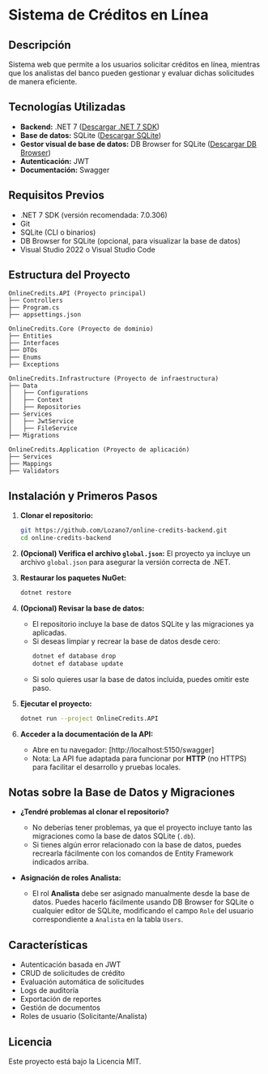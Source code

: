 # Sistema de Créditos en Línea

## Descripción
Sistema web que permite a los usuarios solicitar créditos en línea, mientras que los analistas del banco pueden gestionar y evaluar dichas solicitudes de manera eficiente.

## Tecnologías Utilizadas
- **Backend:** .NET 7 ([Descargar .NET 7 SDK](https://dotnet.microsoft.com/en-us/download/dotnet/7.0))
- **Base de datos:** SQLite ([Descargar SQLite](https://www.sqlite.org/download.html))
- **Gestor visual de base de datos:** DB Browser for SQLite ([Descargar DB Browser](https://sqlitebrowser.org/dl/))
- **Autenticación:** JWT
- **Documentación:** Swagger

## Requisitos Previos
- .NET 7 SDK (versión recomendada: 7.0.306)
- Git
- SQLite (CLI o binarios)
- DB Browser for SQLite (opcional, para visualizar la base de datos)
- Visual Studio 2022 o Visual Studio Code

## Estructura del Proyecto
```
OnlineCredits.API (Proyecto principal)
├── Controllers
├── Program.cs
├── appsettings.json

OnlineCredits.Core (Proyecto de dominio)
├── Entities
├── Interfaces
├── DTOs
├── Enums
├── Exceptions

OnlineCredits.Infrastructure (Proyecto de infraestructura)
├── Data
│   ├── Configurations
│   ├── Context
│   ├── Repositories
├── Services
│   ├── JwtService
│   ├── FileService
├── Migrations

OnlineCredits.Application (Proyecto de aplicación)
├── Services
├── Mappings
├── Validators
```

## Instalación y Primeros Pasos

1. **Clonar el repositorio:**
   ```bash
   git https://github.com/Lozano7/online-credits-backend.git
   cd online-credits-backend
   ```

2. **(Opcional) Verifica el archivo `global.json`:**
   El proyecto ya incluye un archivo `global.json` para asegurar la versión correcta de .NET.

3. **Restaurar los paquetes NuGet:**
   ```bash
   dotnet restore
   ```

4. **(Opcional) Revisar la base de datos:**
   - El repositorio incluye la base de datos SQLite y las migraciones ya aplicadas.
   - Si deseas limpiar y recrear la base de datos desde cero:
     ```bash
     dotnet ef database drop
     dotnet ef database update
     ```
   - Si solo quieres usar la base de datos incluida, puedes omitir este paso.

5. **Ejecutar el proyecto:**
   ```bash
   dotnet run --project OnlineCredits.API
   ```

6. **Acceder a la documentación de la API:**
   - Abre en tu navegador: [http://localhost:5150/swagger]
   - Nota: La API fue adaptada para funcionar por **HTTP** (no HTTPS) para facilitar el desarrollo y pruebas locales.

## Notas sobre la Base de Datos y Migraciones

- **¿Tendré problemas al clonar el repositorio?**
  - No deberías tener problemas, ya que el proyecto incluye tanto las migraciones como la base de datos SQLite (`.db`).
  - Si tienes algún error relacionado con la base de datos, puedes recrearla fácilmente con los comandos de Entity Framework indicados arriba.

- **Asignación de roles Analista:**
  - El rol **Analista** debe ser asignado manualmente desde la base de datos. Puedes hacerlo fácilmente usando DB Browser for SQLite o cualquier editor de SQLite, modificando el campo `Role` del usuario correspondiente a `Analista` en la tabla `Users`.

## Características
- Autenticación basada en JWT
- CRUD de solicitudes de crédito
- Evaluación automática de solicitudes
- Logs de auditoría
- Exportación de reportes
- Gestión de documentos
- Roles de usuario (Solicitante/Analista)

## Licencia
Este proyecto está bajo la Licencia MIT.

